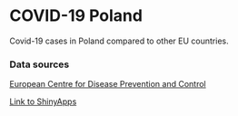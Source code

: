 # COVID-19 Poland
Covid-19 cases in Poland compared to other EU countries. 

### Data sources
[European Centre for Disease Prevention and Control](https://www.ecdc.europa.eu/en/publications-data/download-todays-data-geographic-distribution-covid-19-cases-worldwide)

[Link to ShinyApps](https://bit.ly/3fDqnqD)
